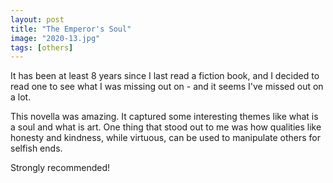 ```yaml
---
layout: post
title: "The Emperor's Soul"
image: "2020-13.jpg"
tags: [others]
---
```


It has been at least 8 years since I last read a fiction book, and I decided to read one to see what I was missing out on - and it seems I've missed out on a lot.

This novella was amazing. It captured some interesting themes like what is a soul and what is art. One thing that stood out to me was how qualities like honesty and kindness, while virtuous, can be used to manipulate others for selfish ends.

Strongly recommended!